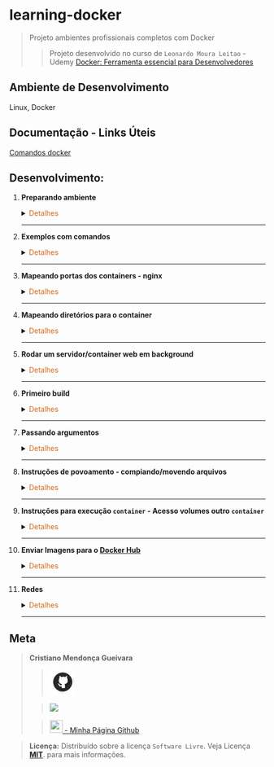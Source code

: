 # learning-docker
>Projeto ambientes profissionais completos com Docker
>>Projeto desenvolvido no curso de  `Leonardo Moura Leitao` - Udemy [Docker: Ferramenta essencial para Desenvolvedores](https://www.udemy.com/course/curso-docker/)

## Ambiente de Desenvolvimento
Linux, Docker

## Documentação - Links Úteis
[Comandos docker](https://gist.github.com/morvanabonin/862a973c330107540f28fab0f26181d8)
## Desenvolvimento:
1. <span style="color:383E42"><b>Preparando ambiente</b></span>
    <details><summary><span style="color:Chocolate">Detalhes</span></summary>
    <p>

    - Instalação Docker
        Documentação [Link](https://docs.docker.com/engine/install/ubuntu/#install-using-the-repository)
        - Atualize o aptíndice do pacote e instale pacotes para permitir apto uso de um repositório via HTTPS:
        ```sh
        sudo apt-get update
        sudo apt-get install ca-certificates curl gnupg
        ```

        - Adicione a chave GPG oficial do Docker:
        ```sh
        sudo install -m 0755 -d /etc/apt/keyrings
        curl -fsSL https://download.docker.com/linux/ubuntu/gpg | sudo gpg --dearmor -o /etc/apt/keyrings/docker.gpg
        sudo chmod a+r /etc/apt/keyrings/docker.gpg
        ```

        - Use o seguinte comando para configurar o repositório: 
        ```sh
        echo \
        "deb [arch="$(dpkg --print-architecture)" signed-by=/etc/apt/keyrings/docker.gpg] https://download.docker.com/linux/ubuntu \
        "$(. /etc/os-release && echo "$VERSION_CODENAME")" stable" | \
        sudo tee /etc/apt/sources.list.d/docker.list > /dev/null
        ```

        - Atualize o aptíndice do pacote:
        ```sh
        sudo apt-get update
        ```

        - Para instalar a versão mais recente, execute:
        ```sh
        sudo apt-get install docker-ce docker-ce-cli containerd.io docker-buildx-plugin docker-compose-plugin
        ```

        - Verificar docker instalado
        ```sh
        docker
        docker --help
        ```

        - Testar execução de container hello-world - se der permissão negada, adicionar `sudo` início do comando ou crie um grupo(sudo) conforme link [stackoverflow](https://stackoverflow.com/questions/48957195/how-to-fix-docker-got-permission-denied-issue)
        ```sh
        docker container run hello-world
        ```

    - Criar repositório no github

    - Incluir README com estrutura básica

    - Incluir gitignore
        Defina - python, django, visualstudiocode em [gitignore io](https://www.toptal.com/developers/gitignore)
        Incluir os diretórios static e data ao gitignore
        ```
        /static
        /data
        ```

    - Criar `.dockerignore` para [python](https://gist.github.com/KernelA/04b4d7691f28e264f72e76cfd724d448)

    </p>

    </details> 

    ---

2. <span style="color:383E42"><b>Exemplos com comandos</b></span>
    <details><summary><span style="color:Chocolate">Detalhes</span></summary>
    <p>

    >Comando run sempre cria novos containers

    - Opções de comandos
        ```bash
        docker container run --help  
        ```
    - Lista containers ativos	
        ```bash
        docker container ps
        docker container ls
        ```

    - Parando container
        ```bash
        docker container stop nomecontainer
        ```

    - Lista containers que já foram executados, independentet do status atual
        ```bash
        docker container ps -a
        docker container ls -a
        ```
    - Executar container marcando para ser removido do histórico de containers executados	
        ```bash
        docker container run --rm debian bash --version
        ```

    - Verifica versão `bash`
        ```bash
        - bash --version
        ```

    - Executa uma imagem do `debian` com comando que verifica versão do `bash` da imagem
        ```bash
        docker container run debian bash --version
        ```

    - Acessar container no modo interativo -  `i` - acesso ao terminal `t`. Acesso ao terminal do container
        ```bash
        docker container run -it bash
        ```
        - Cria arquivo no container e verifica
            ```bash
            touch curso-docker.txt
            ls
            ```

        - Sair do container
            ```bash
            exit
            ```
    
    - Cria container nomeando
        ```bash
        docker container run --name mydeb -it debian bash
        ```
    
    - Iniciar container criado no modo interativo terminal
        ```bash
        docker container start -ai mydeb
        ```

    - Lista as imagens locais
        ```bash
        docker image ls
        ```

    - Lista as volumes locais
        ```bash
        docker volume ls
        ```

    - Remover imagem usando id ou nome da imagem
        ```bash
        docker image rm nomeimage
        ```

    </p>

    </details> 

    ---

3. <span style="color:383E42"><b>Mapeando portas dos containers - nginx</b></span>
    <details><summary><span style="color:Chocolate">Detalhes</span></summary>
    <p>

    - Difinindo porta que o container vai ser iniciado. Container vai ser exposta a partir da porta definida. Verfica se está ativo
        ```bash
        docker container run -p 8080:80 nginx
        docker container ps
        ```
        Testando no navegador
        [http://localhost:8080/](http://localhost:8080/)

        Testando terminal
        ```bash
        curl http://localhost:8080
        ```

        Parando container/processo. Estando no terminal do container pressione `ctrl + c`. Basta verfiicar novamente se o container está ativo.
        
        

    </p>

    </details> 

    ---

4. <span style="color:383E42"><b>Mapeando diretórios para o container</b></span>
    <details><summary><span style="color:Chocolate">Detalhes</span></summary>
    <p>

    - Criar diretórios e arquivo `ex-volume/html/index.html`

    - Estando na pasta criada `ex-volume`: `$(pwd)` pasta corrente do host `/html` subpasta - Mapear para `:/usr/share/nginx/html`
        Vai deixar de apontar para a pasta padrão do `nginx` para apontar para pasta do host.
        ```bash
        docker container run -p 8080:80 -v $(pwd)/html:/usr/share/nginx/html nginx
        ```

        Teste no navegador `localhost:8080`

    </p>

    </details> 

    ---

5. <span style="color:383E42"><b>Rodar um servidor/container web em background</b></span>
    <details><summary><span style="color:Chocolate">Detalhes</span></summary>
    <p>

    Estando na pasta correta
    ```bash
    docker container run -d --name ex-daemon-basic -p 8080:80 -v $(pwd)/html:/usr/share/nginx/html nginx
    docker container ps
    ```
    
    Verificar no navegador em `localhost:8080`

    Parando container
    ```bash
    docker container stop ex-daemon-basic
    ```

    - Executar container já criado e verificar
        ```bsh
        docker container start ex-daemon-basic
        docker container ps
        ```

    - Reiniciar um container e parar: Usar nome ou id do container
        ```bash
        docker container restart nomecontainerjacriado
        docker container stop nomecontainerjacriado
        ```

    - Mostrar logs do container
        ```bash
        docker container logs ex-daemon-basic
        ```
    
    - Listar informações do container - json
        ```bash
        docker container inspect ex-daemon-basic
        ```

    - Verficar tipo de container - sistema que está no container
        ```bash
        docker container exec ex-daemon-basic uname -or
        ```
    </p>

    </details> 

    ---

6. <span style="color:383E42"><b>Primeiro build</b></span>
    <details><summary><span style="color:Chocolate">Detalhes</span></summary>
    <p>

    >Observação: `Dockerfile` deve ser escrito exatamente assim, primeira letra maiúscula e demais em minúscula
    - Criar diretório e arquivo `primeiro-build/Dockerfile` - usa imagem `nginx` - Exibe mensagem no arquivo `index` do nginx
        ```
        FROM nginx:latest
        RUN echo '<h1>Hello World</h1>' > /usr/share/nginx/html/index.html
        ```

    - Criando imagem  `ex-simple-build` - Deve ficar posicionado no diretório que está o arquivo `Dockerfile`
        ```bash
        docker image build -t ex-simple-build .
        docker image ls
        ```

    - Rodando imagem - Verficar em `http://localhost/` ou `localhost:80`
        ```bash
        docker container run -p 80:80 ex-simple-build
        ```

    </p>

    </details> 

    ---

7. <span style="color:383E42"><b>Passando argumentos</b></span>
    <details><summary><span style="color:Chocolate">Detalhes</span></summary>
    <p>

    - Criar diretório e arquivo `build-com-arg/Dockerfile` - usa imagem `debian`
        ```
        FROM debian
        LABEL maintainer 'Aluno Cod3r <aluno at cod3r.com.br>'

        ARG S3_BUCKET=files
        ENV S3_BUCKET=${S3_BUCKET}
        ```

    - Criando imagem  `ex-build-arg`
        ```
        docker image build -t ex-build-arg .
        docker image ls
        ```

    - Executando container e Mostrando o valor padrão configurado para `S3_BUCKET` no `Docker`
        ```
        docker container run ex-build-arg bash -c 'echo $S3_BUCKET'
        ```

    - Criando imagem  `ex-build-arg` passando valor para `$S3_BUCKET'`
        ```
        docker image build --build-arg S3_BUCKET=myapp -t ex-build-arg .
        ```
    - Executar container novamente 
        ```
        docker container run ex-build-arg bash -c 'echo $S3_BUCKET'
        ```

    - Verificando informação que consta no Dockerfile com `inspect`
        ```
        docker image inspect --format="{{index .Config.Labels \"maintainer\"}}" ex-build-arg
        ```

    </p>

    </details> 

    ---

8. <span style="color:383E42"><b>Instruções de povoamento - compiando/movendo arquivos</b></span>
    <details><summary><span style="color:Chocolate">Detalhes</span></summary>
    <p>

    - Criação de diretório e arquivo `build-com-copy/index.html`
        ```html
        <a href="conteudo.html">Conteudo do site</a>
        ```

    - Criar arquivo `build-com-copy/Dockerfile`
        ```
        FROM nginx:latest
        LABEL maintainer 'Aluno Cod3r <aluno at cod3r.com.br>'

        RUN echo '<h1>Sem conteudo</h1>' > /usr/share/nginx/html/conteudo.html
        # Qualquer arquivo .html que estiver na pasta que está esse arquivo(Dockerfile) será compiado para a pasta /usr/share/nginx/html/index.html
        COPY *.html /usr/share/nginx/html/
        ```

    - Criando imagem  `ex-build-copy` 
        ```
        docker image build -t ex-build-copy .
        ```

    - Executar container - testar em `localhost`
        ```
        docker container run -p 80:80 ex-build-copy
        ```

    </p>

    </details> 

    ---

9. <span style="color:383E42"><b>Instruções para execução `container` - Acesso volumes outro `container`</b></span>
    <details><summary><span style="color:Chocolate">Detalhes</span></summary>
    <p>

     - Criação de diretório e arquivo `build-dev/index.html`
        ```html
        <p>Hello rom python</p>
        ```

    - Criação de arquivo python `build-dev/run.py` - servidor python para resposta http
        ```python
        import logging
        import http.server
        import socketserver
        import getpass

        class MyHTTPHandler(http.server.SimpleHTTPRequestHandler):
            def log_message(self, format, *args):
                logging.info("%s - - [%s] %s\n"% (
                    self.client_address[0],
                    self.log_date_time_string(),
                    format%args
                ))

        logging.basicConfig(
            filename='/log/http-server.log',
            format='%(asctime)s - %(levelname)s - %(message)s',
            level=logging.INFO
        )
        logging.getLogger().addHandler(logging.StreamHandler())
        logging.info('inicializando...')
        PORT = 8000

        httpd = socketserver.TCPServer(("", PORT), MyHTTPHandler)
        logging.info('escutando a porta: %s', PORT)
        logging.info('usuário: %s', getpass.getuser())
        httpd.serve_forever()
        ```

    - Criar arquivo `build-dev/Dockerfile`
        ```python
        FROM python:3.6
        LABEL maintainer 'Aluno Cod3r <aluno at cod3r.com.br>'

        RUN useradd www && \
            mkdir /app && \
            mkdir /log && \
            chown www /log

        USER www
        VOLUME /log
        WORKDIR /app
        EXPOSE 8000

        ENTRYPOINT ["/usr/local/bin/python"]
        CMD ["run.py"]
        ```

    - Gerando imagem
        ```bash
        docker image build -t ex-build-dev .        
        ```
    
    - Executando container - Teste em `localhost`
        ```bash
        docker container run -it -v $(pwd):/app -p 80:8000 --name python-server ex-build-dev
        ```

    - Gerar novo container que acessa volume criado no container anterior
        ```bash
        docker container run -it --volumes-from=python-server debian cat /log/http-server.log
        ```

    </p>

    </details> 

    ---

10. <span style="color:383E42"><b>Enviar Imagens para o [Docker Hub](https://hub.docker.com/)</b></span>
    <details><summary><span style="color:Chocolate">Detalhes</span></summary>
    <p>

    - Gerando nova `tag` para imagem `ex-simple-build` - informa `nomeusuariodockerhub/nomerepositorio:tag`
        ```bash
        docker image tag ex-simple-build sspectrocris/simple-build:1.0

        docker image ls
        ```
    - Logar no docker 
        >Atenção a senha, caso precise usar  `sudo` ao executar comando `docker`, pois irá pedir primeiro a senha de usuário `sudo` da sua máquina local e em seguida a senha do `docker`
        ```bash
        docker login --username=sspectrocris
        ```
    
    - Efetuar push para dockerhub
        Confira no [Docker Hub](https://hub.docker.com/)
        ```bash
        sudo docker image push  sspectrocris/simple-build:1.0
        ```

    </p>

    </details> 

    ---

11. <span style="color:383E42"><b>Redes</b></span>
    <details><summary><span style="color:Chocolate">Detalhes</span></summary>
    <p>

    - Verificar modelos de rede
        ```bash
        docker network ls
        ```
        <!-- Saida -->
        NETWORK ID     NAME      DRIVER    SCOPE
        29...ae   bridge    bridge    local
        ba...fe   host      host      local
        a5...19   none      null      local
    
    - Inspecionar rede bridge
        ```bash
        docker network inspect bridge
        ```

    - Container com nerwork do tipo `none`
        >Container não tem acesso a outros containers, nem acesso ao mundo exterior. Não tem acesso via rede.

        - Exemplo Comando para criar um container 
        ```bash
        docker container run -d --net none debian
        ```

        - Comando para mostrar container com acesso a rede
            >Cria container marcando para ser removido após execução(`--rm`) - `ash`(tipo bash mais leve) - -c "ifconfig"(comando que será executado)
            ```bash
            docker container run --rm alpine ash -c "ifconfig"
            ```
        
        - Comando para criar container usando a rede none
            ```baseh
            docker container run --rm --net none alpine ash -c "ifconfig"
            ```

    - Interação entre conteiners
        Criar containe `container1`
        >Uso do `sleep` para deixar container rodando para executar o outro
        ```bash
        sudo docker container run -d --name container1 alpine sleep 1000
        ```

        Criar containe `container2`
        ```bash
        sudo docker container run -d --name container2 alpine sleep 1000
        ```

        Verificar ip container `container1` e `container2`
        ```bash
        docker container exec -it container1 ifconfig
        ```
        Verificar `container2` a partir do `container1`
        ```bash
        docker container exec -it container1 ping 172.17.0.3
        ```

        - Verficar acesso a site
            ```bash
            docker container exec -it container1 ping www.google.com
            ```
    - Rede tipo `bridge`
        Criando docker network
        ```bash
        docker network create --driver bridge rede_nova
        docker network ls
        ```
        Usando a rede criada
        ```bash
        ```
        usando rede criada
        ```bash
        docker container run -d --name container3 --net rede_nova alpine sleep 1000
        docker container exec -it container3 ifconfig
        ```
        verificar acesso `container3` para container1 que está em outra rede
        >Percebemos que não temos acesso a outra rede
            ```
            docker container exec -it container3 ping 172.17.0.2
            ```
        Configurar container para se conectar a rede bridge
            >Ficará duas interfaces de rede
            ```bash
            docker network connect bridge container3
            docker container exec -it container3 ifconfig
            docker container exec -it container3 ping 172.17.0.2
            ```
    - Rede tipo `host`
        

    </p>

    </details> 

    ---


## Meta
><span style="color:383E42"><b>Cristiano Mendonça Gueivara</b> </span>
>
>>[<img src="readmeImages/githubIcon.png">](https://github.com/sspectro "Meu perfil no github")
>
>><a href="https://linkedin.com/in/cristiano-m-gueivara/"><img src="https://img.shields.io/badge/-LinkedIn-%230077B5?style=for-the-badge&logo=linkedin&logoColor=white"></a> 
>
>>[<img src="https://sspectro.github.io/images/cristiano.jpg" height="25" width="25"> - Minha Página Github](https://sspectro.github.io/#home "Minha Página no github")<br>



><span style="color:383E42"><b>Licença:</b> </span> Distribuído sobre a licença `Software Livre`. Veja Licença **[MIT](https://opensource.org/license/mit/)**. para mais informações.